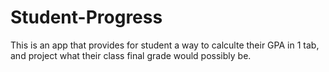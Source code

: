 # Student-Progress
This is an app that provides for student a way to calculte their GPA in 1 tab, and project what their class final grade would possibly be.
